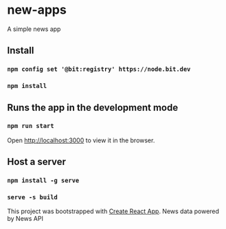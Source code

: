 # new-apps
A simple news app

## Install
### `npm config set '@bit:registry' https://node.bit.dev`
### `npm install`

## Runs the app in the development mode
### `npm run start`
Open [http://localhost:3000](http://localhost:3000) to view it in the browser.

## Host a server
### `npm install -g serve`
### `serve -s build`

This project was bootstrapped with [Create React App](https://github.com/facebook/create-react-app).
News data powered by News API